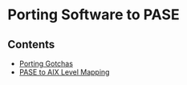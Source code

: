 # Porting Software to PASE

## Contents

* [Porting Gotchas](../GOTCHAS)
* [PASE to AIX Level Mapping](../PASE-TO-AIX-LEVEL)
